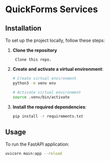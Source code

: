# QuickForms Services

## Installation

To set up the project locally, follow these steps:

1. **Clone the repository**

        Clone this repo.

2. **Create and activate a virtual environment**:

    ```bash
    # Create virtual environment
    python3 -m venv env

    # Activate virtual environment
    source .venv/bin/activate
    ```

4. **Install the required dependencies**:

    ```bash
    pip install -r requirements.txt
    ```

## Usage

To run the FastAPI application:

```bash
uvicorn main:app --reload
```